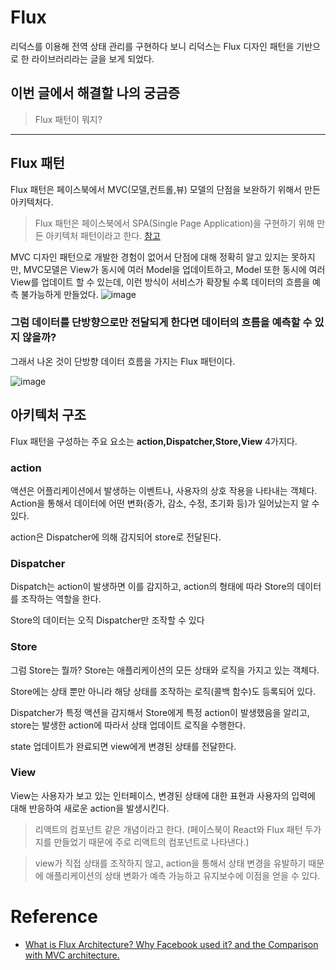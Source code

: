 # Flux

리덕스를 이용해 전역 상태 관리를 구현하다 보니 리덕스는 Flux 디자인 패턴을 기반으로 한 라이브러리라는 글을 보게 되었다.

## 이번 글에서 해결할 나의 궁금증

> Flux 패턴이 뭐지?


---

## Flux 패턴


Flux 패턴은 페이스북에서 MVC(모델,컨트롤,뷰) 모델의 단점을 보완하기 위해서 만든 아키텍처다.

> Flux 패턴은 페이스북에서 SPA(Single Page Application)을 구현하기 위해 만든 아키텍처 패턴이라고 한다. [참고](https://medium.com/@grover.vinayak0611/what-is-flux-architecture-why-facebook-used-it-and-the-comparison-with-mvc-architecture-49c01ed5d2e10)


MVC 디자인 패턴으로 개발한 경험이 없어서 단점에 대해 정확히 알고 있지는 못하지만,
MVC모델은 View가 동시에 여러 Model을 업데이트하고, Model 또한 동시에 여러 View를 업데이트 할 수 있는데, 이런 방식이 서비스가 확장될 수록 데이터의 흐름을 예측 불가능하게 만들었다.
![image](https://github.com/dnrgus1127/TIL/assets/65962363/c3d75171-194a-46f9-9645-86d15a6b9865)


### 그럼 데이터를 단방향으로만 전달되게 한다면 데이터의 흐름을 예측할 수 있지 않을까?
그래서 나온 것이 단방향 데이터 흐름을 가지는 Flux 패턴이다.

![image](https://github.com/dnrgus1127/TIL/assets/65962363/b38a1043-ed38-42bf-a443-e8d9a9e8bde5)


## 아키텍처 구조
Flux 패턴을 구성하는 주요 요소는 **action,Dispatcher,Store,View** 4가지다.

### action
액션은 어플리케이션에서 발생하는 이벤트나, 사용자의 상호 작용을 나타내는 객체다.
Action을 통해서 데이터에 어떤 변화(증가, 감소, 수정, 초기화 등)가 일어났는지 알 수 있다.

action은 Dispatcher에 의해 감지되어 store로 전달된다.

### Dispatcher
Dispatch는 action이 발생하면 이를 감지하고, action의 형태에 따라 Store의 데이터를 조작하는 역할을 한다.

Store의 데이터는 오직 Dispatcher만 조작할 수 있다

### Store
그럼 Store는 뭘까? Store는 애플리케이션의 모든 상태와 로직을 가지고 있는 객체다.

Store에는 상태 뿐만 아니라 해당 상태를 조작하는 로직(콜백 함수)도 등록되어 있다.

Dispatcher가 특정 액션을 감지해서 Store에게 특정 action이 발생했음을 알리고, store는 발생한 action에 따라서 상태 업데이트 로직을 수행한다.

state 업데이트가 완료되면 view에게 변경된 상태를 전달한다.

### View
View는 사용자가 보고 있는 인터페이스, 변경된 상태에 대한 표현과 사용자의 입력에 대해 반응하여 새로운 action을 발생시킨다.

> 리액트의 컴포넌트 같은 개념이라고 한다. (페이스북이 React와 Flux 패턴 두가지를 만들었기 때문에 주로 리액트의 컴포넌트로 나타낸다.)


> view가 직접 상태를 조작하지 않고, action을 통해서 상태 변경을 유발하기 때문에 애플리케이션의 상태 변화가 예측 가능하고 유지보수에 이점을 얻을 수 있다.






# Reference
- [What is Flux Architecture? Why Facebook used it? and the Comparison with MVC architecture.](https://medium.com/@grover.vinayak0611/what-is-flux-architecture-why-facebook-used-it-and-the-comparison-with-mvc-architecture-49c01ed5d2e1)
